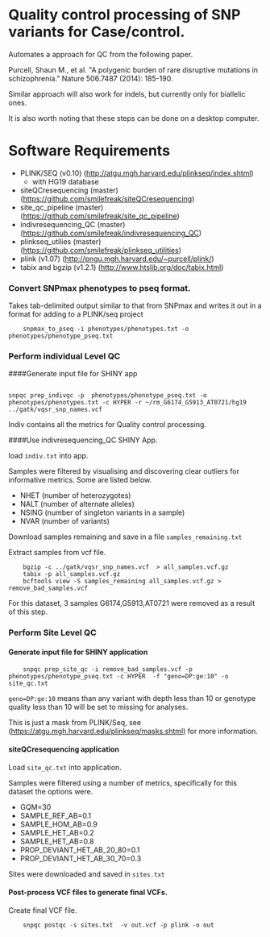 # Quality control processing of SNP variants for Case/control.

Automates a approach for QC from the following paper.

Purcell, Shaun M., et al. "A polygenic burden of rare disruptive mutations in schizophrenia." Nature 506.7487 (2014): 185-190.

Similar approach will also work for indels, but currently only for biallelic ones. 

It is also worth noting that these steps can be done on a desktop computer. 

# Software Requirements

- PLINK/SEQ (v0.10) (http://atgu.mgh.harvard.edu/plinkseq/index.shtml)
    - with HG19 database
- siteQCresequencing (master) (https://github.com/smilefreak/siteQCresequencing)
- site_qc_pipeline (master) (https://github.com/smilefreak/site_qc_pipeline)
- indivresequencing_QC (master) (https://github.com/smilefreak/indivresequencing_QC)
- plinkseq\_utilies (master) (https://github.com/smilefreak/plinkseq_utilities)
- plink (v1.07) (http://pngu.mgh.harvard.edu/~purcell/plink/)
- tabix and bgzip (v1.2.1) (http://www.htslib.org/doc/tabix.html)

### Convert SNPmax phenotypes to pseq format. 

Takes tab-delimited output similar to that from SNPmax and writes it out in a format for adding to a
PLINK/seq project

```
    snpmax_to_pseq -i phenotypes/phenotypes.txt -o phenotypes/phenotype_pseq.txt
```

### Perform individual Level QC

####Generate input file for SHINY app

```

snpqc prep_indivqc -p  phenotypes/phenotype_pseq.txt -o phenotypes/phenotypes.txt -c HYPER -r ~/rm_G6174_G5913_AT0721/hg19 ../gatk/vqsr_snp_names.vcf 

```

Indiv contains all the metrics for Quality control processing.

####Use indivresequencing_QC SHINY App.

load ```indiv.txt``` into app.

Samples were filtered by visualising and discovering clear outliers for informative metrics. Some are listed below. 
- NHET (number of heterozygotes)
- NALT (number of alternate alleles)
- NSING (number of singleton variants in a sample)
- NVAR (number of variants)

Download samples remaining and save in a file ```samples_remaining.txt``` 

Extract samples from vcf file. 

```
    bgzip -c ../gatk/vqsr_snp_names.vcf  > all_samples.vcf.gz
    tabix -p all_samples.vcf.gz
    bcftools view -S samples_remaining all_samples.vcf.gz > remove_bad_samples.vcf
```

For this dataset, 3 samples G6174,G5913,AT0721 were removed as a result of this step.

### Perform Site Level QC

#### Generate input file for SHINY application

```
    snpqc prep_site_qc -i remove_bad_samples.vcf -p phenotypes/phenotype_pseq.txt -c HYPER  -f "geno=DP:ge:10" -o site_qc.txt 

```


```geno=DP:ge:10``` means than any variant with depth less than 10 or genotype quality less than 10 will be set to missing for analyses. 

This is just a mask from PLINK/Seq, see (https://atgu.mgh.harvard.edu/plinkseq/masks.shtml) for more information.

#### siteQCresequencing application

Load ```site_qc.txt``` into application.

Samples were filtered using a number of metrics, specifically for this dataset the options were.

- GQM=30
- SAMPLE_REF_AB=0.1 
- SAMPLE_HOM_AB=0.9
- SAMPLE_HET_AB=0.2
- SAMPLE_HET_AB=0.8
- PROP_DEVIANT_HET_AB_20_80=0.1
- PROP_DEVIANT_HET_AB_30_70=0.3

Sites were downloaded and saved in ```sites.txt```


#### Post-process VCF files to generate final VCFs.

Create final VCF file.

```
    snpqc postqc -s sites.txt  -v out.vcf -p plink -o out 
```

